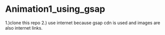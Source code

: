 # Animation1_using_gsap
1.)clone this repo
2.) use internet because gsap cdn is used and images are also internet links.
